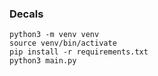 ### Decals

```shell script
python3 -m venv venv
source venv/bin/activate
pip install -r requirements.txt
python3 main.py
```